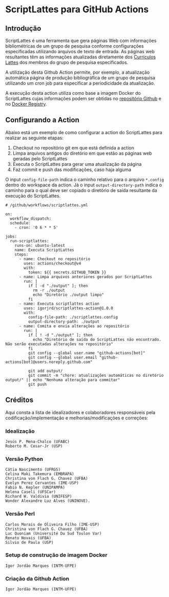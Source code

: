 # ScriptLattes para GitHub Actions

## Introdução

ScriptLattes é uma ferramenta que gera páginas Web com informações
bibliométricas de um grupo de pesquisa conforme configurações especificadas
utilizando arquivos de texto de entrada. As páginas web resultantes têm as
informações atualizadas diretamente dos [Currículos Lattes](https://lattes.cnpq.br/)
dos membros do grupo de pesquisa especificados.

A utilização desta Github Action permite, por exemplo, a atualização automática
página de produção bibliográfica de um grupo de pesquisa utilizando um cron job
para especificar a periodicidade da atualização.

A execução desta action utiliza como base a imagem Docker do ScriptLattes
cujas informações podem ser obtidas no
[repositório Github](https://github.com/igorjrd/scriptlattes-docker-image) e
no [Docker Registry](https://hub.docker.com/r/igorjrd/scriptlattes).

## Configurando a Action

Abaixo está um exemplo de como configurar a action do ScriptLattes para realizar
as seguinte etapas:

1. Checkout no repositório git em que está definida a action
2. Limpa arquivos antigos do diretório em que estão as páginas web geradas pelo
ScriptLattes
3. Executa o ScriptLattes para gerar uma atualização da página
4. Faz commit e push das modificações, caso haja alguma

O input `config-file-path` indica o caminho relativo para o arquivo
`*.config` dentro do workspace da action. Já o input `output-directory-path`
indica o caminho para o qual deve ser copiado o diretório de saída resultante da
execução do ScriptLattes.

```
# /github/workflows/scriptlattes.yml

on:
  workflow_dispatch:
  schedule:
    - cron: '0 6 * * 5'

jobs:
  run-scriptlattes:
    runs-on: ubuntu-latest
    name: Executa ScriptLattes
    steps:
      - name: Checkout no repositório
        uses: actions/checkout@v4
        with:
          token: ${{ secrets.GITHUB_TOKEN }}
      - name: Limpa arquivos anteriores gerados por ScriptLattes
        run: |
          if [ -d "./output" ]; then
            rm -r ./output
            echo "Diretório ./output limpo"
          fi
      - name: Executa scriptlattes action
        uses: igorjrd/scriptlattes-action@1.0.0
        with:
          config-file-path: ./scriptlattes.config
          output-directory-path: ./output
      - name: Comita e envia alterações ao repositório
        run: |
          if [ ! -d "./output" ]; then
            echo "Diretório de saída do ScriptLattes não encontrado. Não serão executadas alterações no repositório"
          fi
          git config --global user.name "github-actions[bot]"
          git config --global user.email "github-actions[bot]@users.noreply.github.com"

          git add output/
          git commit -m "chore: atualizações automáticas no diretório output/" || echo "Nenhuma alteração para commitar"
          git push
```


## Créditos
Aqui consta a lista de idealizadores e colaboradores responsáveis pela codificação/implementação e melhorias/modificações e correções:

### Idealização

    Jesús P. Mena-Chalco (UFABC)
    Roberto M. Cesar-Jr (USP)

### Versão Python

    Cátia Nascimento (UFRGS)
    Celina Maki Takemura (EMBRAPA)
    Christina von Flach G. Chavez (UFBA)
    Evelyn Perez Cervantes (IME-USP)
    Fabio N. Kepler (UNIPAMPA)
    Helena Caseli (UFSCar)
    Richard W. Valdivia (UNIFESP)
    Wonder Alexandre Luz Alves (UNINOVE).

### Versão Perl

    Carlos Morais de Oliveira Filho (IME-USP)
    Christina von Flach G. Chavez (UFBA)
    Luc Quoniam (Université Du Sud Toulon Var)
    Renato Novais (UFBA)
    Silvio de Paula (USP)

### Setup de construção de imagem Docker

    Igor Jordão Marques (INTM-UFPE)

### Criação da Github Action

    Igor Jordão Marques (INTM-UFPE)
